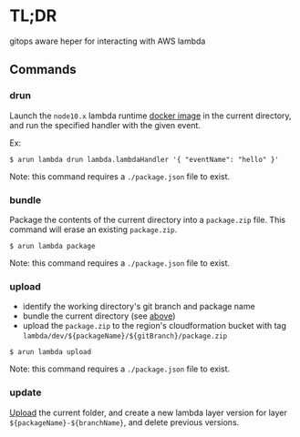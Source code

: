 # TL;DR

gitops aware heper for interacting with AWS lambda

## Commands

### drun

Launch the `node10.x` lambda runtime [docker image](https://github.com/lambci/docker-lambda) in the current directory, and run the specified handler with the given event.

Ex:
```
$ arun lambda drun lambda.lambdaHandler '{ "eventName": "hello" }'
```

Note: this command requires a `./package.json` file to exist.

### bundle

Package the contents of the current directory into a `package.zip` file.
This command will erase an existing `package.zip`.

```
$ arun lambda package
```

Note: this command requires a `./package.json` file to exist.

### upload

* identify the working directory's git branch and package name
* bundle the current directory (see [above](###bundle))
* upload the `package.zip` to the
region's cloudformation bucket with tag `lambda/dev/${packageName}/${gitBranch}/package.zip`

```
$ arun lambda upload
```

Note: this command requires a `./package.json` file to exist.

### update

[Upload](###upload) the current folder, and create a new lambda layer version for layer `${packageName}-${branchName}`, and delete previous versions.

